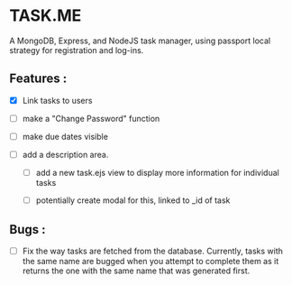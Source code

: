 # TASK.ME #

A MongoDB, Express, and NodeJS task manager, using passport local strategy for registration and log-ins. 

## Features : ##

- [X] Link tasks to users

- [ ] make a "Change Password" function

- [ ] make due dates visible

- [ ] add a description area.
    - [ ] add a new task.ejs view to display more information for individual tasks
    - [ ] potentially create modal for this, linked to _id of task


## Bugs : ##

- [ ] Fix the way tasks are fetched from the database. Currently, tasks with the same name are bugged when you attempt to complete them as it returns the one with the same name that was generated first. 
